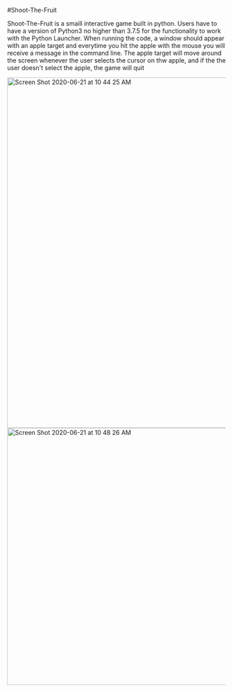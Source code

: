 #Shoot-The-Fruit

Shoot-The-Fruit is a smaill interactive game built in python. Users have to have a version of Python3 no higher than 3.7.5
for the functionality to work with the Python Launcher. When running the code, a window should appear with an apple target
and everytime you hit the apple with the mouse you will receive a message in the command line. The apple target will move
around the screen whenever the user selects the cursor on thw apple, and if the the user doesn't select the apple, the game
will quit


<img width="807" alt="Screen Shot 2020-06-21 at 10 44 25 AM" src="https://user-images.githubusercontent.com/30248691/85227751-46659d00-b3ad-11ea-92a4-7099b2c66ca9.png">


<img width="592" alt="Screen Shot 2020-06-21 at 10 48 26 AM" src="https://user-images.githubusercontent.com/30248691/85227786-6d23d380-b3ad-11ea-94bc-08edddcd392d.png">

